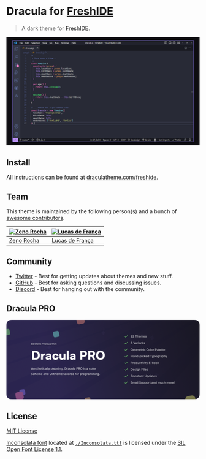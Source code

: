# Dracula for [FreshIDE](https://foobar.comhttps://fresh.flatassembler.net/)

> A dark theme for [FreshIDE](https://foobar.comhttps://fresh.flatassembler.net/).

![Screenshot](./screenshot.png)

## Install

All instructions can be found at [draculatheme.com/freshide](https://draculatheme.com/freshide).

## Team

This theme is maintained by the following person(s) and a bunch of [awesome contributors](https://github.com/dracula/freshide/graphs/contributors).

| [![Zeno Rocha](https://github.com/zenorocha.png?size=100)](https://github.com/zenorocha) | [![Lucas de França](https://github.com/luxonauta.png?size=100)](https://github.com/luxonauta) |
| ---------------------------------------------------------------------------------------- | --------------------------------------------------------------------------------------------- |
| [Zeno Rocha](https://github.com/zenorocha)                                               | [Lucas de França](https://github.com/luxonauta)                                               |

## Community

- [Twitter](https://twitter.com/draculatheme) - Best for getting updates about themes and new stuff.
- [GitHub](https://github.com/dracula/dracula-theme/discussions) - Best for asking questions and discussing issues.
- [Discord](https://draculatheme.com/discord-invite) - Best for hanging out with the community.

## Dracula PRO

[![Dracula PRO](./.github/dracula-pro.png)](https://draculatheme.com/pro)

## License

[MIT License](./LICENSE)

[Inconsolata font](https://fonts.google.com/specimen/Inconsolata) located at [``./Inconsolata.ttf``](./Inconsolata.ttf) is licensed under the [SIL Open Font License 1.1](./OFL.txt]).
